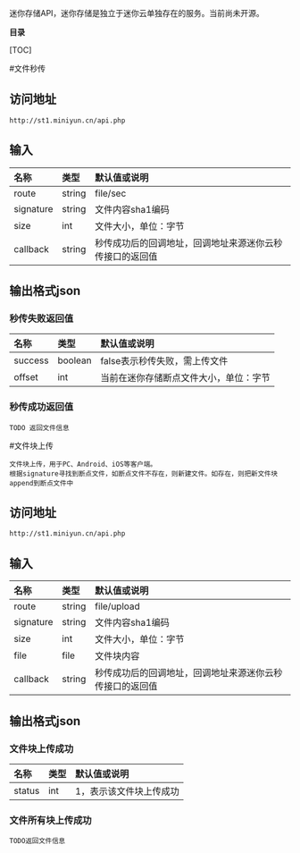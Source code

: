 迷你存储API，迷你存储是独立于迷你云单独存在的服务。当前尚未开源。

**目录**

[TOC]

#文件秒传
## 访问地址

	http://st1.miniyun.cn/api.php

## 输入
| 名称        | 类型   |  默认值或说明  |
| :--------   | :-----  | :----  |
| route      | string   |   file/sec     |
| signature        |   string   |   文件内容sha1编码   |
| size        |    int    |  文件大小，单位：字节  |
| callback        |    string    |  秒传成功后的回调地址，回调地址来源迷你云秒传接口的返回值  |

## 输出格式json
### 秒传失败返回值
| 名称        | 类型   |  默认值或说明  |
| :--------   | :-----  | :----  |
| success      | boolean   |   false表示秒传失败，需上传文件     |
| offset        |   int   |   当前在迷你存储断点文件大小，单位：字节   |
### 秒传成功返回值
    TODO 返回文件信息
    
#文件块上传

    文件块上传，用于PC、Android、iOS等客户端。
    根据signature寻找到断点文件，如断点文件不存在，则新建文件。如存在，则把新文件块append到断点文件中
    
## 访问地址

	http://st1.miniyun.cn/api.php

## 输入
| 名称        | 类型   |  默认值或说明  |
| :--------   | :-----  | :----  |
| route      | string   |   file/upload     |
| signature        |   string   |   文件内容sha1编码   |
| size        |    int    |  文件大小，单位：字节  | 
| file        |    file    |  文件块内容  |
| callback        |    string    |  秒传成功后的回调地址，回调地址来源迷你云秒传接口的返回值  |


## 输出格式json
### 文件块上传成功
| 名称        | 类型   |  默认值或说明  |
| :--------   | :-----  | :----  |
| status      | int   |   1，表示该文件块上传成功     | 

### 文件所有块上传成功
    TODO返回文件信息